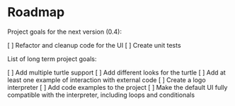 # Roadmap

Project goals for the next version (0.4):

[ ] Refactor and cleanup code for the UI
[ ] Create unit tests

List of long term project goals:

[ ] Add multiple turtle support
[ ] Add different looks for the turtle
[ ] Add at least one example of interaction with external code
[ ] Create a logo interpreter
[ ] Add code examples to the project
[ ] Make the default UI fully compatible with the interpreter, including loops and conditionals
